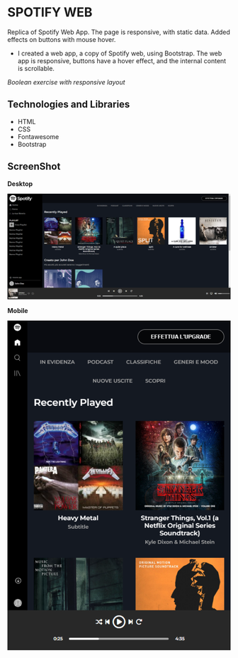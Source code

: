 # SPOTIFY WEB

Replica of Spotify Web App. The page is responsive, with static data. Added effects on buttons with mouse hover.

- I created a web app, a copy of Spotify web, using Bootstrap. The web app is responsive, buttons have a hover effect, and the internal content is scrollable.

_Boolean exercise with responsive layout_

## Technologies and Libraries

- HTML
- CSS
- Fontawesome
- Bootstrap

## ScreenShot

**Desktop**

![Alt text](img/spotify-screenshot.png)

**Mobile**

![Alt text](img/spotify-screenshot-sm.png)
